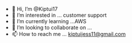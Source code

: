 - 👋 Hi, I’m @Kiptui17
- 👀 I’m interested in ... customer support 
- 🌱 I’m currently learning ...AWS
- 💞️ I’m looking to collaborate on ...
- 📫 How to reach me ... kiptuijess11@gmail.com

<!---
Kiptui17/Kiptui17 is a ✨ special ✨ repository because its `README.md` (this file) appears on your GitHub profile.
You can click the Preview link to take a look at your changes.
--->
